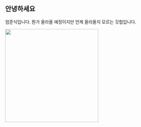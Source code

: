 ## 안녕하세요
엄준식입니다. 뭔가 올라올 예정이지만 언제 올라올지 모르는 깃헙입니다.

<img height="300px" width="300px" src="./drag.svg" alt="" />
